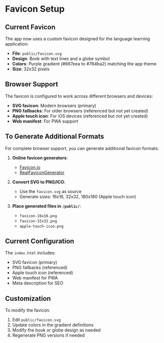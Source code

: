 # Favicon Setup

## Current Favicon

The app now uses a custom favicon designed for the language learning application:

- **File**: `public/favicon.svg`
- **Design**: Book with text lines and a globe symbol
- **Colors**: Purple gradient (#667eea to #764ba2) matching the app theme
- **Size**: 32x32 pixels

## Browser Support

The favicon is configured to work across different browsers and devices:

- **SVG favicon**: Modern browsers (primary)
- **PNG fallbacks**: For older browsers (referenced but not yet created)
- **Apple touch icon**: For iOS devices (referenced but not yet created)
- **Web manifest**: For PWA support

## To Generate Additional Formats

For complete browser support, you can generate additional favicon formats:

1. **Online favicon generators**:
   - [Favicon.io](https://favicon.io/)
   - [RealFaviconGenerator](https://realfavicongenerator.net/)

2. **Convert SVG to PNG/ICO**:
   - Use the `favicon.svg` as source
   - Generate sizes: 16x16, 32x32, 180x180 (Apple touch icon)

3. **Place generated files in `/public/`**:
   - `favicon-16x16.png`
   - `favicon-32x32.png`
   - `apple-touch-icon.png`

## Current Configuration

The `index.html` includes:
- SVG favicon (primary)
- PNG fallbacks (referenced)
- Apple touch icon (referenced)
- Web manifest for PWA
- Meta description for SEO

## Customization

To modify the favicon:
1. Edit `public/favicon.svg`
2. Update colors in the gradient definitions
3. Modify the book or globe design as needed
4. Regenerate PNG versions if needed 